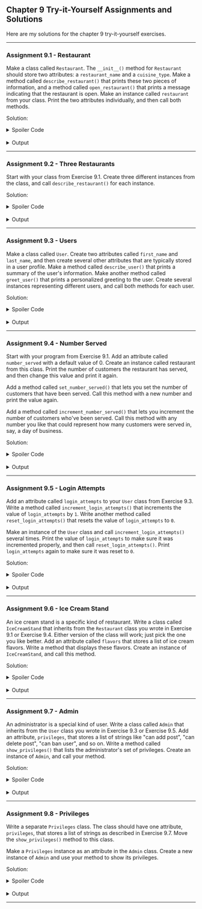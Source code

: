 ## Chapter 9 Try-it-Yourself Assignments and Solutions

Here are my solutions for the chapter 9 try-it-yourself exercises.

---

### Assignment 9.1 - Restaurant

Make a class called `Restaurant`. The `__init__()` method for `Restaurant` should store two attributes: a `restaurant_name` and a `cuisine_type`. Make a method called `describe_restaurant()` that prints these two pieces of information, and a method called `open_restaurant()` that prints a message indicating that the restaurant is open. Make an instance called `restaurant` from your class. Print the two attributes individually, and then call both methods.


Solution:

<details>
<summary>Spoiler Code</summary>

```python
class Restaurant:
    """Defines a restaurant object"""
    def __init__(self, name, cuisine):
        """Initialize a new instance of the Restaurant class"""
        self.name = name
        self.cuisine = cuisine

    def describe(self):
        """Print a description of the restaurant"""
        print(f"{self.name.title()} proudly serves {self.cuisine.title()}")

    def open(self):
        """Open the restaurant"""
        print(f"{self.name.title()} is open for business!")

restaurant = Restaurant("the mad greek", "greek & indian food")
print(restaurant.name.title())
print(restaurant.cuisine.title())
restaurant.describe()
restaurant.open()
```

</details>
<br>

<details>
<summary>Output</summary>

```
The Mad Greek
Greek & Indian Food
The Mad Greek proudly serves Greek & Indian Food
The Mad Greek is open for business!
```

</details>

---

### Assignment 9.2 - Three Restaurants

Start with your class from Exercise 9.1. Create three different instances 
from the class, and call `describe_restaurant()` for each instance.

Solution:

<details>
<summary>Spoiler Code</summary>

```python
class Restaurant:
    """Defines a restaurant object"""
    def __init__(self, name, cuisine):
        """Initialize a new instance of the Restaurant class"""
        self.name = name
        self.cuisine = cuisine

    def describe(self):
        """Print a description of the restaurant"""
        print(f"{self.name.title()} proudly serves {self.cuisine.title()}!")

    def open(self):
        """Open the restaurant"""
        print(f"{self.name.title()} is open for business!")

restaurant_1 = Restaurant("The Mad Greek", "Greek & Indian food")
restaurant_2 = Restaurant("Charlie's Crab", "seafood")
restaurant_3 = Restaurant("The Brown Derby", "steak")

restaurant_1.describe()
restaurant_2.describe()
restaurant_3.describe()
```

</details>
<br>

<details>
<summary>Output</summary>

```
The Mad Greek proudly serves Greek & Indian Food!
Charlie'S Crab proudly serves Seafood!
The Brown Derby proudly serves Steak!
```

</details>

---

### Assignment 9.3 - Users

Make a class called `User`. Create two attributes called `first_name` and 
`last_name`, and then create several other attributes that are typically 
stored in a user profile. Make a method called `describe_user()` that prints 
a summary of the user's information. Make another method called
`greet_user()` that prints a personalized greeting to the user. Create 
several instances representing different users, and call both methods for 
each user.

Solution:

<details>
<summary>Spoiler Code</summary>

```python
class User:
    """Defines a user"""

    def __init__(self, first_name, last_name, location, profession):
        """Initialize a new instance of the User class"""
        self.first_name = first_name
        self.last_name = last_name
        self.location = location
        self.profession = profession

    def greet(self):
        """Greet the user"""
        print(
            f"Hello there, {self.first_name.title()} {self.last_name.title()}")

    def describe(self):
        """Describe the user"""
        print(
            f"Name:       {self.first_name.title()} {self.last_name.title()}")
        print(f"Location:   {self.location.title()}")
        print(f"Profession: {self.profession.title()}\n")


user_1 = User("scott", "mclean", location="dallas", profession="programmer")
user_1.greet()
user_1.describe()

user_2 = User("hillary", "taylor", location="twinsburg", profession="lawyer")
user_2.greet()
user_2.describe()

user_3 = User("jeremy", "mclean", location="columbus",
              profession="restaurant manager")
user_3.greet()
user_3.describe()
```

</details>
<br>

<details>
<summary>Output</summary>

```
Hello there, Scott Mclean
Name:       Scott Mclean
Location:   Dallas
Profession: Programmer

Hello there, Hillary Taylor
Name:       Hillary Taylor
Location:   Twinsburg
Profession: Lawyer

Hello there, Jeremy Mclean
Name:       Jeremy Mclean
Location:   Columbus
Profession: Restaurant Manager
```

</details>

---

### Assignment 9.4 - Number Served

Start with your program from Exercise 9.1. Add an attribute called 
`number_served` with a default value of 0. Create an instance called 
restaurant from this class. Print the number of customers the restaurant has 
served, and then change this value and print it again.

Add a method called `set_number_served()` that lets you set the number of 
customers that have been served. Call this method with a new number and print 
the value again.

Add a method called `increment_number_served()` that lets you increment the 
number of customers who've been served. Call this method with any number you 
like that could represent how many customers were served in, say, a day of 
business.

Solution:

<details>
<summary>Spoiler Code</summary>

```python
class Restaurant:
    """Defines a restaurant object"""

    def __init__(self, name, cuisine):
        """Initialize a new instance of the Restaurant class"""
        self.name = name
        self.cuisine = cuisine
        self.number_served = 0

    def describe(self):
        """Print a description of the restaurant"""
        print(f"\n{self.name.title()} proudly serves {self.cuisine.title()} food!")

    def open(self):
        """Open the restaurant"""
        print(f"{self.name.title()} is open for business!")

    def get_number_served(self):
        """Get the number of people served by the restaurant"""
        print(f"We have served {self.number_served} people today.\n")

    def set_number_served(self, num):
        """Set the number of people served by the restaurant"""
        if num >= self.number_served:
            self.number_served = num
            print(f"Set number served to {self.number_served}")
        else:
            print("Cannot reduce the number served!")

    def increment_number_served(self, num=1):
        """Increment the number of people served by the restaurant"""
        if num >= 0:
            self.number_served += num
            print(f"Incremented number served to {self.number_served}")
        else:
            print("Cannot reduce the number served!")


restaurant = Restaurant("burger heaven", "american")
restaurant.describe()
restaurant.get_number_served()
restaurant.number_served = 10
restaurant.get_number_served()

restaurant.set_number_served(20)
restaurant.get_number_served()

restaurant.increment_number_served(5)
restaurant.get_number_served()
```

</details>
<br>

<details>
<summary>Output</summary>

```
Burger Heaven proudly serves American food!
We have served 0 people today.

We have served 10 people today.

Set number served to 20
We have served 20 people today.

Incremented number served to 25
We have served 25 people today.
```

</details>

---

### Assignment 9.5 - Login Attempts

Add an attribute called `login_attempts` to your `User` class from Exercise 9.3. Write a method called `increment_login_attempts()` that increments the value of `login_attempts` by `1`. Write another method called `reset_login_attempts()` that resets the value of `login_attempts` to `0`.

Make an instance of the `User` class and call `increment_login_attempts()` several times. Print the value of `login_attempts` to make sure it was incremented properly, and then call `reset_login_attempts()`. Print `login_attempts` again to make sure it was reset to `0`.

Solution:

<details>
<summary>Spoiler Code</summary>

```python
class User:
    """Defines a user"""

    def __init__(self, first_name, last_name):
        """Initialize a new instance of the User class"""
        self.first_name = first_name
        self.last_name = last_name
        self.username = f"{self.first_name[0]}{self.last_name}"
        self.login_attempts = 0

    def greet(self):
        """Greet the user"""
        print(f"Hello there, {self.first_name.title()} {self.last_name.title()}")

    def describe(self):
        """Describe the user"""
        print(f"Name:       {self.first_name.title()} {self.last_name.title()}")
        print(f"Username:   {self.username.upper()}")

    def increment_login_attempts(self):
        """Increment the number of login attempts"""
        self.login_attempts += 1

    def reset_login_attempts(self):
        """Reset the number of login attempts"""
        self.login_attempts = 0

    def get_login_attempts(self):
        """Get the number of login attempts"""
        print(f"Login Attempts: {self.login_attempts}")

user = User("john", "doe")
user.describe()
user.get_login_attempts()
user.increment_login_attempts()
user.get_login_attempts()
user.increment_login_attempts()
user.get_login_attempts()
user.reset_login_attempts()
user.get_login_attempts()
```

</details>
<br>

<details>
<summary>Output</summary>

```
Name:       John Doe
Username:   JDOE
Login Attempts: 0
Login Attempts: 1
Login Attempts: 2
Login Attempts: 0
```

</details>

---

### Assignment 9.6 - Ice Cream Stand

An ice cream stand is a specific kind of restaurant. Write a class called `IceCreamStand` that inherits from the `Restaurant` class you wrote in Exercise 9.1 or Exercise 9.4. Either version of the class will work; just pick the one you like better. Add an attribute called `flavors` that stores a list of ice cream flavors. Write a method that displays these flavors. Create an instance of `IceCreamStand`, and call this method.

Solution:

<details>
<summary>Spoiler Code</summary>
<br>

<details>
<summary>Restaurant Class</summary>

```python
class Restaurant:
    """Defines a restaurant object"""

    def __init__(self, name, cuisine):
        """Initialize a new instance of the Restaurant class"""
        self.name = name
        self.cuisine = cuisine
        self.number_served = 0

    def describe(self):
        """Print a description of the restaurant"""
        print(f"\n{self.name.title()} proudly serves {self.cuisine.title()}!")

    def open(self):
        """Open the restaurant"""
        print(f"{self.name.title()} is open for business!")

    def get_number_served(self):
        """Get the number of people served by the restaurant"""
        print(f"We have served {self.number_served} people today.\n")
        
    def set_number_served(self, num):
        """Set the number of people served by the restaurant"""
        if num >= self.number_served:
            self.number_served = num
            print(f"Set number served to {self.number_served}")
        else:
            print("Cannot reduce the number served!")

    def increment_number_served(self, num=1):
        """Increment the number of people served by the restaurant"""
        if num >= 0:
            self.number_served += num
            print(f"Incremented number served to {self.number_served}")
        else:
            print("Cannot reduce the number served!")
```

</details>
<br>

<details>
<summary>IceCreamStand Class</summary>

```python
class IceCreamStand(Restaurant):
    """Defines an Ice Cream Stand as a subclass of Restaurant"""

    def __init__(self, name, cuisine, flavors=["chocolate", "vanilla", "strawberry"]):
        """Initialize a new instance of the IceCreamStand class"""
        super().__init__(name, cuisine)
        self.flavors = flavors

    def list_flavors(self):
        """Print out a list of the available flavors"""
        print(f"\n{self.name.title()} has the following flavors available:")
        for flavor in self.flavors:
            print(f" - {flavor.title()}")

    def add_flavor(self, flavor):
        """Add an item to the list of the available flavors"""
        if flavor not in self.flavors:
            self.flavors.append(flavor)

    def remove_flavor(self, flavor):
        """Remove an item from the list of the available flavors"""
        if flavor in self.flavors:
            self.flavors.remove(flavor)
```

</details>
<br>

<details>
<summary>Calling Code</summary>

```python
my_stand = IceCreamStand("Frosty Freeze", "ice cream", ["chocolate", "vanilla", "strawberry", "pistachio"])
my_stand.list_flavors()

my_stand.add_flavor("rocky road")
my_stand.list_flavors()

my_stand.remove_flavor("pistachio")
my_stand.list_flavors()
```

</details>

</details>
<br>

<details>
<summary>Output</summary>

```
Frosty Freeze has the following flavors available:
 - Chocolate
 - Vanilla
 - Strawberry
 - Pistachio

Frosty Freeze has the following flavors available:
 - Chocolate
 - Vanilla
 - Strawberry
 - Pistachio
 - Rocky Road

Frosty Freeze has the following flavors available:
 - Chocolate
 - Vanilla
 - Strawberry
 - Rocky Road
```

</details>

---

### Assignment 9.7 - Admin

An administrator is a special kind of user. Write a class called `Admin` that inherits from the `User` class you wrote in Exercise 9.3 or Exercise 9.5. Add an attribute, `privileges`, that stores a list of strings like "can add post", "can delete post", "can ban user", and so on. Write a method called `show_privileges()` that lists the administrator's set of privileges. Create an instance of `Admin`, and call your method.

Solution:

<details>
<summary>Spoiler Code</summary>
<br>

<details>
<summary>User Class</summary>

```python
class User:
    """Defines a User"""

    def __init__(self, first_name, last_name):
        """Initialize a new instance of the User class"""
        self.first_name = first_name
        self.last_name = last_name
        self.username = f"{self.first_name[0]}{self.last_name}"
        self.login_attempts = 0

    def greet(self):
        """Greet the user"""
        print(
            f"Hello there, {self.first_name.title()} {self.last_name.title()}")

    def describe(self):
        """Describe the user"""
        print(
            f"\nName:       {self.first_name.title()} {self.last_name.title()}")
        print(f"Username:   {self.username.upper()}")

    def increment_login_attempts(self):
        """Increment the login attempts counter"""
        self.login_attempts += 1

    def reset_login_attempts(self):
        """Reset the login attempts counter"""
        self.login_attempts = 0

    def get_login_attempts(self):
        """Get the login attempts counter"""
        print(f"Login Attempts: {self.login_attempts}\n")
```

</details>
<br>

<details>
<summary>Admin Class</summary>

```python
class Admin(User):
    """Define an Admin as a subclass of User"""

    def __init__(self, first_name, last_name, privileges=None):
        """Initialize a new instance of the Admin class"""
        super().__init__(first_name, last_name)
        if privileges == None:
            self.privileges = ["create", "delete", "modify", "ban"]
        else:
            self.privileges = privileges

    def show_privileges(self):
        """Print out the user's privileges"""
        print("\nPrivileges:")
        for privilege in self.privileges:
            print(f" - {privilege}")
```

</details>
<br>

<details>
<summary>Calling Code</summary>

```python
my_admin = Admin("jane", "smith")
my_admin.describe()
my_admin.show_privileges()

my_admin = Admin("bob", "jones", ["create", "delete"])
my_admin.describe()
my_admin.show_privileges()
```

</details>

</details>
<br>

<details>
<summary>Output</summary>

```
Name:       Jane Smith
Username:   JSMITH

Privileges:
 - create
 - delete
 - modify
 - ban

Name:       Bob Jones
Username:   BJONES

Privileges:
 - create
 - delete
```

</details>

---

### Assignment 9.8 - Privileges

Write a separate `Privileges` class. The class should have one attribute, `privileges`, that stores a list of strings as described in Exercise 9.7. Move the `show_privileges()` method to this class.

Make a `Privileges` instance as an attribute in the `Admin` class. Create a new instance of `Admin` and use your method to show its privileges.

Solution:

<details>
<summary>Spoiler Code</summary>
<br>

<details>
<summary>User Class</summary>

```python
class User:
    """Defines a User"""

    def __init__(self, first_name, last_name):
        """Initialize a new instance of the User class"""
        self.first_name = first_name
        self.last_name = last_name
        self.username = f"{self.first_name[0]}{self.last_name}"
        self.login_attempts = 0

    def greet(self):
        """Greet the user"""
        print(f"Hello there, {self.first_name.title()} {self.last_name.title()}")

    def describe(self):
        """Describe the user"""
        print(f"\nName:       {self.first_name.title()} {self.last_name.title()}")
        print(f"Username:   {self.username.upper()}")

    def increment_login_attempts(self):
        """Increment the login attempts counter"""
        self.login_attempts += 1

    def reset_login_attempts(self):
        """Reset the login attempts counter"""
        self.login_attempts = 0

    def get_login_attempts(self):
        """Get the login attempts counter"""
        print(f"Login Attempts: {self.login_attempts}\n")
```

</details>
<br>

<details>
<summary>Admin Class</summary>

```python
class Admin(User):
    """Define an Admin as a subclass of User"""

    def __init__(self, first_name, last_name, privileges = None):
        """Initialize a new instance of the Admin class"""
        super().__init__(first_name, last_name)
        self.privileges = Privileges(privileges)
```

</details>
<br>

<details>
<summary>Privileges Class</summary>

```python
class Privileges:
    """Defines a set of privileges"""

    def __init__(self, privileges = None):
        """Initialize a new instance of the Privileges class"""
        if privileges == None:
            self.privileges = ["create", "delete", "modify", "ban"]
        else:
            self.privileges = privileges

    def show_privileges(self):
        """Print out the user's privileges"""
        print("\nPrivileges:")
        for privilege in self.privileges:
            print(f" - {privilege}")
```

</details>
<br>

<details>
<summary>Calling Code</summary>

```python
my_admin = Admin("jane", "smith")
my_admin.describe()
my_admin.privileges.show_privileges()

my_admin = Admin("bob", "jones", ["create", "delete"])
my_admin.describe()
my_admin.privileges.show_privileges()
```

</details>

</details>
<br>

<details>
<summary>Output</summary>

```
Name:       Jane Smith
Username:   JSMITH

Privileges:
 - create
 - delete
 - modify
 - ban

Name:       Bob Jones
Username:   BJONES

Privileges:
 - create
 - delete
```

</details>

---

